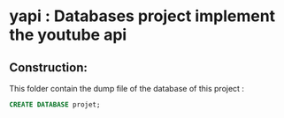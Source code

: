 # yapi : Databases project implement the youtube api
## Construction:
This folder contain the dump file of the database of this project :
```sql
CREATE DATABASE projet;
```
